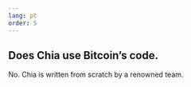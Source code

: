 ```yaml
---
lang: pt
order: 5
---
```


Does Chia use Bitcoin’s code.
-----------------------

No. Chia is written from scratch by a renowned team.
